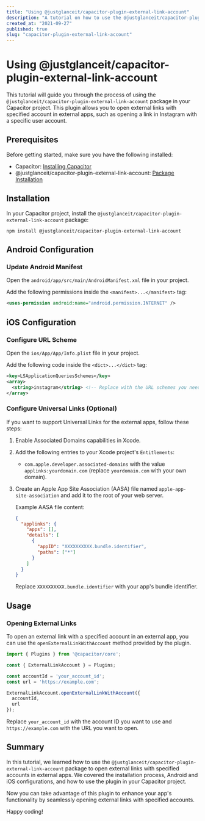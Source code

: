 ```yaml
---
title: "Using @justglanceit/capacitor-plugin-external-link-account"
description: "A tutorial on how to use the @justglanceit/capacitor-plugin-external-link-account package in your Capacitor project."
created_at: "2021-09-27"
published: true
slug: "capacitor-plugin-external-link-account"
---
```


# Using @justglanceit/capacitor-plugin-external-link-account

This tutorial will guide you through the process of using the `@justglanceit/capacitor-plugin-external-link-account` package in your Capacitor project. This plugin allows you to open external links with specified account in external apps, such as opening a link in Instagram with a specific user account.

## Prerequisites

Before getting started, make sure you have the following installed:

- Capacitor: [Installing Capacitor](https://capacitorjs.com/docs/getting-started)
- @justglanceit/capacitor-plugin-external-link-account: [Package Installation](https://www.npmjs.com/package/@justglanceit/capacitor-plugin-external-link-account)

## Installation

In your Capacitor project, install the `@justglanceit/capacitor-plugin-external-link-account` package:

```shell
npm install @justglanceit/capacitor-plugin-external-link-account
```

## Android Configuration

### Update Android Manifest

Open the `android/app/src/main/AndroidManifest.xml` file in your project.

Add the following permissions inside the `<manifest>...</manifest>` tag:

```xml
<uses-permission android:name="android.permission.INTERNET" />
```

## iOS Configuration

### Configure URL Scheme

Open the `ios/App/App/Info.plist` file in your project.

Add the following code inside the `<dict>...</dict>` tag:

```xml
<key>LSApplicationQueriesSchemes</key>
<array>
  <string>instagram</string> <!-- Replace with the URL schemes you need -->
</array>
```

### Configure Universal Links (Optional)

If you want to support Universal Links for the external apps, follow these steps:

1. Enable Associated Domains capabilities in Xcode.

2. Add the following entries to your Xcode project's `Entitlements`:

   - `com.apple.developer.associated-domains` with the value `applinks:yourdomain.com` (replace `yourdomain.com` with your own domain).

3. Create an Apple App Site Association (AASA) file named `apple-app-site-association` and add it to the root of your web server.

   Example AASA file content:

   ```json
   {
     "applinks": {
       "apps": [],
       "details": [
         {
           "appID": "XXXXXXXXXX.bundle.identifier",
           "paths": ["*"]
         }
       ]
     }
   }
   ```

   Replace `XXXXXXXXXX.bundle.identifier` with your app's bundle identifier.

## Usage

### Opening External Links

To open an external link with a specified account in an external app, you can use the `openExternalLinkWithAccount` method provided by the plugin.

```typescript
import { Plugins } from '@capacitor/core';

const { ExternalLinkAccount } = Plugins;

const accountId = 'your_account_id';
const url = 'https://example.com';

ExternalLinkAccount.openExternalLinkWithAccount({
  accountId,
  url
});
```

Replace `your_account_id` with the account ID you want to use and `https://example.com` with the URL you want to open.

## Summary

In this tutorial, we learned how to use the `@justglanceit/capacitor-plugin-external-link-account` package to open external links with specified accounts in external apps. We covered the installation process, Android and iOS configurations, and how to use the plugin in your Capacitor project.

Now you can take advantage of this plugin to enhance your app's functionality by seamlessly opening external links with specified accounts.

Happy coding!